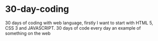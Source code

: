 # 30-day-coding
30 days of coding with web language, firstly I want to start with HTML 5, CSS 3 and JAVASCRIPT. 30 days of code every day an example of something on the web
